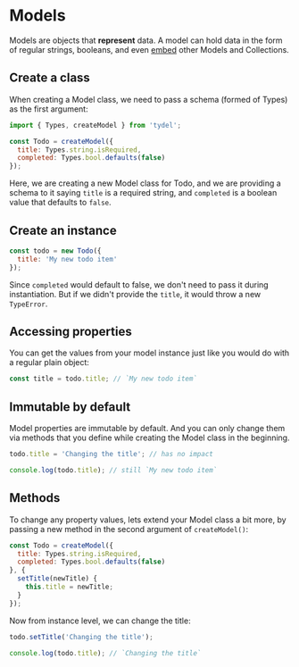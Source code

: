 # Models

Models are objects that **represent** data. A model can hold data in the form of regular strings, booleans, and even [embed](../guides/embed.md) other Models and Collections.

## Create a class

When creating a Model class, we need to pass a schema (formed of Types) as the first argument:

```js
import { Types, createModel } from 'tydel';

const Todo = createModel({
  title: Types.string.isRequired,
  completed: Types.bool.defaults(false)
});
```

Here, we are creating a new Model class for Todo, and we are providing a schema to it saying `title` is a required string, and `completed` is a boolean value that defaults to `false`.

## Create an instance

```js
const todo = new Todo({
  title: 'My new todo item'
});
```

Since `completed` would default to false, we don't need to pass it during instantiation. But if we didn't provide the `title`, it would throw a new `TypeError`.

## Accessing properties

You can get the values from your model instance just like you would do with a regular plain object:

```js
const title = todo.title; // `My new todo item`
```

## Immutable by default

Model properties are immutable by default. And you can only change them via methods that you define while creating the Model class in the beginning.

```js
todo.title = 'Changing the title'; // has no impact

console.log(todo.title); // still `My new todo item`
```

## Methods

To change any property values, lets extend your Model class a bit more, by passing a new method in the second argument of `createModel()`:

```js
const Todo = createModel({
  title: Types.string.isRequired,
  completed: Types.bool.defaults(false)
}, {
  setTitle(newTitle) {
    this.title = newTitle;
  }
});
```

Now from instance level, we can change the title:

```js
todo.setTitle('Changing the title');

console.log(todo.title); // `Changing the title`
```
